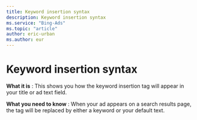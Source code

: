 ```yaml
---
title: Keyword insertion syntax
description: Keyword insertion syntax
ms.service: "Bing-Ads"
ms.topic: "article"
author: eric-urban
ms.author: eur
---
```


# Keyword insertion syntax

**What it is** : This shows you how the keyword insertion tag will appear in your title or ad text field.

**What you need to know** : When your ad appears on a search results page, the tag will be replaced by either a keyword or your default text.


